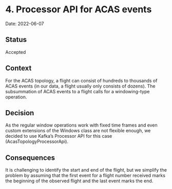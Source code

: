 # 4. Processor API for ACAS events

Date: 2022-06-07

## Status

Accepted

## Context

For the ACAS topology, a flight can consist of hundreds to thousands of ACAS events (in our data, a flight usually only consists of dozens). The subsummation of ACAS events to a flight calls for a windowing-type operation.

## Decision

As the regular window operations work with fixed time frames and even custom extensions of the Windows class are not flexible enough, we decided to use Kafka’s Processor API for this case (AcasTopologyProcessorApi). 

## Consequences

It is challenging to identify the start and end of the flight, but we simplify the problem by assuming that the first event for a flight number received marks the beginning of the observed flight and the last event marks the end.